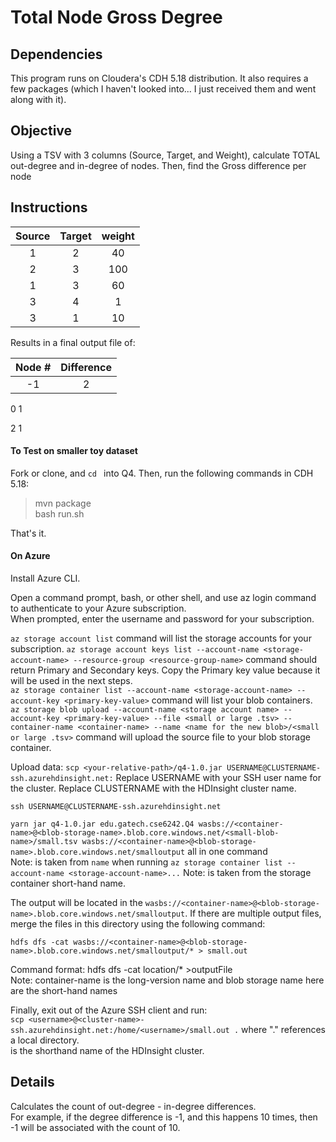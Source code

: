 # Total Node Gross Degree

## Dependencies
This program runs on Cloudera's CDH 5.18 distribution.  It also requires a few packages (which I haven't looked into... I just received them and went along with it).
## Objective
Using a TSV with 3 columns (Source, Target, and Weight), calculate TOTAL out-degree and in-degree of nodes.  Then, find the Gross difference per node

## Instructions
 
 
Source   |    Target|     weight
:---:| :---:    | :---:
1  |    2   |   40
2  |    3   |   100
1  |    3   |   60
3  |    4   |   1
3  |    1   |   10

Results in a final output file of:  

Node # | Difference
:---:| :---:
-1     |   2

0        1

2        1

#### To Test on smaller toy dataset
Fork or clone, and `cd ` into Q4.  Then, run the following commands in CDH 5.18:
>  mvn package  
>  bash run.sh

That's it.

#### On Azure
Install Azure CLI.  

Open a command prompt, bash, or other shell, and use az login command to authenticate to your Azure subscription.  
When prompted, enter the username and password for your subscription.

`az storage account list` command will list the storage accounts for your subscription.
`az storage account keys list --account-name <storage-account-name> --resource-group <resource-group-name>` command should return Primary and Secondary keys. Copy the Primary key value because it will be used in the next steps.  
`az storage container list --account-name <storage-account-name> --account-key <primary-key-value>` command will list your blob containers.  
`az storage blob upload --account-name <storage account name> --account-key <primary-key-value> --file <small or large .tsv> --container-name <container-name> --name <name for the new blob>/<small or large .tsv>` command will upload the source file to your blob storage container.

Upload data: 
`scp <your-relative-path>/q4-1.0.jar USERNAME@CLUSTERNAME-ssh.azurehdinsight.net:`
Replace USERNAME with your SSH user name for the cluster. Replace CLUSTERNAME with the HDInsight cluster name.

`ssh USERNAME@CLUSTERNAME-ssh.azurehdinsight.net`

`yarn jar q4-1.0.jar edu.gatech.cse6242.Q4 wasbs://<container-name>@<blob-storage-name>.blob.core.windows.net/<small-blob-name>/small.tsv wasbs://<container-name>@<blob-storage-name>.blob.core.windows.net/smalloutput` all in one command  
Note:  <container-name> is taken from `name` when running `az storage container list --account-name <storage-account-name>...`
Note:  <blob-storage-name> is taken from the storage container short-hand name.  

The output will be located in the `wasbs://<container-name>@<blob-storage-name>.blob.core.windows.net/smalloutput`. If there are multiple  output files, merge the files in this directory using the following command:

 

`hdfs dfs -cat wasbs://<container-name>@<blob-storage-name>.blob.core.windows.net/smalloutput/* > small.out`  

Command format: hdfs dfs -cat location/* >outputFile  
Note:  container-name is the long-version name and blob storage name here are the short-hand names  

Finally, exit out of the Azure SSH client and run:  
`scp <username>@<cluster-name>-ssh.azurehdinsight.net:/home/<username>/small.out .`
where "." references a local directory.  
<cluster-name> is the shorthand name of the HDInsight cluster.  

## Details
Calculates the count of out-degree - in-degree differences.  
For example, if the degree difference is -1, and this happens 10 times, then -1 will be associated with the count of 10.


